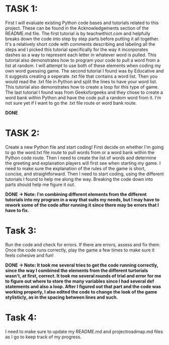 # TASK 1: 
First I will evaluate existing Python code bases and tutorials related to this project. These can be found in the Acknowledgements section of the README.md file. The first tutorial is by teachwithict.com and helpfully breaks down the code into step by step parts before putting it all together. It's a relatively short code with comments describing and labeling all the steps and I picked this tutorial specifically for the way it incorporates dashes as a way to represent each letter in whatever word is pulled. This tutorial also demonstrates how to program your code to pull a word from a list at random. I will attempt to use both of these elements when coding my own word guessing game. The second tutorial I found was by Educative and it suggests creating a seperate .txt file that contains a word list. Then you would read the .txt file in Python and split the lines to have your word list. This tutorial also demonstrates how to create a loop for this type of game. The last tutorial I found was from Geeksforgeeks and they chose to create a word bank within Python and have the code pull a random word from it. I'm not sure yet if I want to go the .txt file route or word bank route. 

**DONE**

# TASK 2:
Create a new Python file and start coding! First decide on whether I'm going to go the word.txt file route to pull words from or a word bank within the Python code route. Then I need to create the list of words and determine the greeting and explanation players will first see when starting my game. I need to make sure the explanation of the rules of the game is short, concise, and straightforward. Then I need to start coding, using the different tutorials I found to help me along the way. Breaking the code down into parts should help me figure it out. 

**DONE -> Note: I'm combining different elements from the different tutorials into my program in a way that suits my needs, but I may have to rework some of the code after running it since there may be errors that I have to fix.**

# Task 3:
Run the code and check for errors. If there are errors, assess and fix them. Once the code runs correctly, play the game a few times to make sure it feels cohesive and fun! 

**DONE -> Note: It took me several tries to get the code running correctly, since the way I combined the elements from the different turtorials wasn't, at first, correct. It took me several rounds of trial and error for me to figure out where to store the many variables since I had several def statements and also a loop. After I figured out that part and the code was working properly, I also edited the code to change the look of the game stylisticly, as in the spacing between lines and such.**

# Task 4:
I need to make sure to update my README.md and projectroadmap.md files as I go to keep track of my progress.
